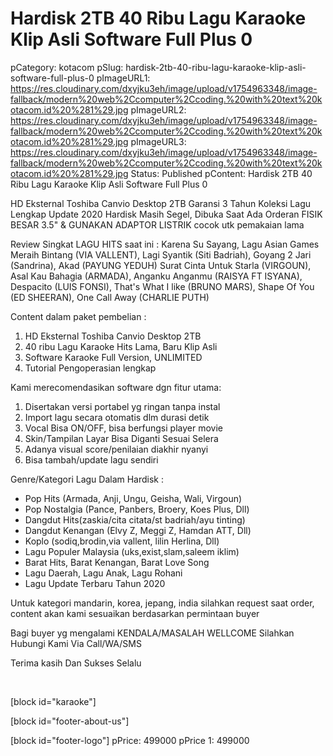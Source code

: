# Hardisk 2TB 40 Ribu Lagu Karaoke Klip Asli Software Full Plus 0

pCategory: kotacom
pSlug: hardisk-2tb-40-ribu-lagu-karaoke-klip-asli-software-full-plus-0
pImageURL1: https://res.cloudinary.com/dxyjku3eh/image/upload/v1754963348/image-fallback/modern%20web%2Ccomputer%2Ccoding.%20with%20text%20kotacom.id%20%281%29.jpg
pImageURL2: https://res.cloudinary.com/dxyjku3eh/image/upload/v1754963348/image-fallback/modern%20web%2Ccomputer%2Ccoding.%20with%20text%20kotacom.id%20%281%29.jpg
pImageURL3: https://res.cloudinary.com/dxyjku3eh/image/upload/v1754963348/image-fallback/modern%20web%2Ccomputer%2Ccoding.%20with%20text%20kotacom.id%20%281%29.jpg
Status: Published
pContent: Hardisk 2TB 40 Ribu Lagu Karaoke Klip Asli Software Full Plus 0

HD Eksternal Toshiba Canvio Desktop 2TB Garansi 3 Tahun
Koleksi Lagu Lengkap Update 2020
Hardisk Masih Segel, Dibuka Saat Ada Orderan
FISIK BESAR 3.5" & GUNAKAN ADAPTOR LISTRIK cocok utk pemakaian lama

Review Singkat LAGU HITS saat ini :
Karena Su Sayang, Lagu Asian Games Meraih Bintang (VIA VALLENT), Lagi Syantik (Siti Badriah), Goyang 2 Jari (Sandrina), Akad (PAYUNG YEDUH) Surat Cinta Untuk Starla (VIRGOUN), Asal Kau Bahagia (ARMADA), Anganku Anganmu (RAISYA FT ISYANA), Despacito (LUIS FONSI), That's What I like (BRUNO MARS), Shape Of You (ED SHEERAN), One Call Away (CHARLIE PUTH)

Content dalam paket pembelian :
1. HD Eksternal Toshiba Canvio Desktop 2TB 
2. 40 ribu Lagu Karaoke Hits Lama, Baru Klip Asli
3. Software Karaoke Full Version, UNLIMITED
4. Tutorial Pengoperasian lengkap

Kami merecomendasikan software dgn fitur utama:
1. Disertakan versi portabel yg ringan tanpa instal
2. Import lagu secara otomatis dlm durasi detik
3. Vocal Bisa ON/OFF, bisa berfungsi player movie
4. Skin/Tampilan Layar Bisa Diganti Sesuai Selera
5. Adanya visual score/penilaian diakhir nyanyi
6. Bisa tambah/update lagu sendiri

Genre/Kategori Lagu Dalam Hardisk :
- Pop Hits (Armada, Anji, Ungu, Geisha, Wali, Virgoun)
- Pop Nostalgia (Pance, Panbers, Broery, Koes Plus, Dll)
- Dangdut Hits(zaskia/cita citata/st badriah/ayu tinting)
- Dangdut Kenangan (Elvy Z, Meggi Z, Hamdan ATT, Dll)
- Koplo (sodiq,brodin,via vallent, lilin Herlina, Dll)
- Lagu Populer Malaysia (uks,exist,slam,saleem iklim)
- Barat Hits, Barat Kenangan, Barat Love Song
- Lagu Daerah, Lagu Anak, Lagu Rohani
- Lagu Update Terbaru Tahun 2020

Untuk kategori mandarin, korea, jepang, india silahkan request saat order, content akan kami sesuaikan berdasarkan permintaan buyer

Bagi buyer yg mengalami KENDALA/MASALAH
WELLCOME Silahkan Hubungi Kami Via Call/WA/SMS



Terima kasih Dan Sukses Selalu

&nbsp;

[block id="karaoke"]

[block id="footer-about-us"]

[block id="footer-logo"]
pPrice: 499000
pPrice 1: 499000